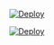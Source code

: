 [![Deploy](https://github.com/Om-Mishra7/projectrexa-accounts/actions/workflows/main.yml/badge.svg)](https://github.com/Om-Mishra7/projectrexa-accounts/actions/workflows/main.yml)

[![Deploy](https://github.com/Om-Mishra7/projectrexa-accounts/actions/workflows/main.yml/badge.svg?event=deployment_status)](https://github.com/Om-Mishra7/projectrexa-accounts/actions/workflows/main.yml)